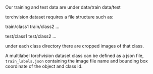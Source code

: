 Our training and test data are under
data/train
data/test

torchvision dataset requires a file structure such as:

train/class1
train/class2
...

test/class1
test/class2
...

under each class directory  there are cropped images of that class.

A multilabel torchvision dataset class can be defined as a json file,
`train_labels.json` containing the image file name and bounding box coordinate
of the object and class id.

